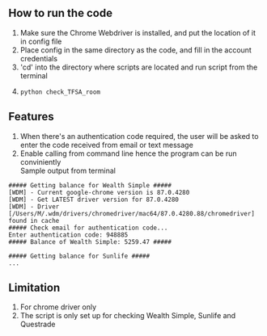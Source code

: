 ## How to run the code
1. Make sure the Chrome Webdriver is installed, and put the location of it in config file   
2. Place config in the same directory as the code, and fill in the account credentials  
3. 'cd' into the directory where scripts are located and run script from the terminal  
4.     python check_TFSA_room 

## Features
1. When there's an authentication code required, the user will be asked to enter the code received from email or text message
2. Enable calling from command line hence the program can be run conviniently  
Sample output from terminal  
```
##### Getting balance for Wealth Simple #####  
[WDM] - Current google-chrome version is 87.0.4280
[WDM] - Get LATEST driver version for 87.0.4280
[WDM] - Driver [/Users/M/.wdm/drivers/chromedriver/mac64/87.0.4280.88/chromedriver] found in cache
##### Check email for authentication code... 
Enter authentication code: 948885
##### Balance of Wealth Simple: 5259.47 #####

##### Getting balance for Sunlife #####
...
```
     
## Limitation
1. For chrome driver only
2. The script is only set up for checking Wealth Simple, Sunlife and Questrade
 


